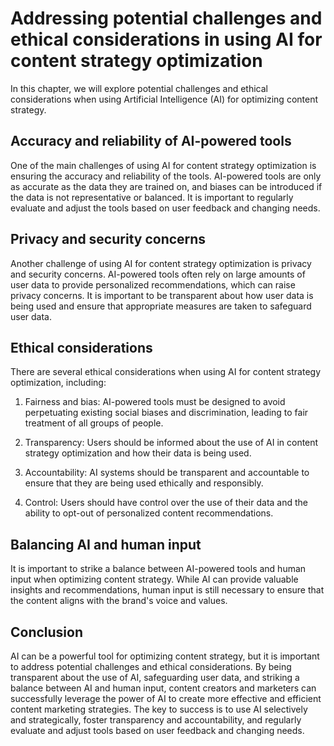 Addressing potential challenges and ethical considerations in using AI for content strategy optimization
========================================================================================================================================================

In this chapter, we will explore potential challenges and ethical considerations when using Artificial Intelligence (AI) for optimizing content strategy.

Accuracy and reliability of AI-powered tools
--------------------------------------------

One of the main challenges of using AI for content strategy optimization is ensuring the accuracy and reliability of the tools. AI-powered tools are only as accurate as the data they are trained on, and biases can be introduced if the data is not representative or balanced. It is important to regularly evaluate and adjust the tools based on user feedback and changing needs.

Privacy and security concerns
-----------------------------

Another challenge of using AI for content strategy optimization is privacy and security concerns. AI-powered tools often rely on large amounts of user data to provide personalized recommendations, which can raise privacy concerns. It is important to be transparent about how user data is being used and ensure that appropriate measures are taken to safeguard user data.

Ethical considerations
----------------------

There are several ethical considerations when using AI for content strategy optimization, including:

1. Fairness and bias: AI-powered tools must be designed to avoid perpetuating existing social biases and discrimination, leading to fair treatment of all groups of people.

2. Transparency: Users should be informed about the use of AI in content strategy optimization and how their data is being used.

3. Accountability: AI systems should be transparent and accountable to ensure that they are being used ethically and responsibly.

4. Control: Users should have control over the use of their data and the ability to opt-out of personalized content recommendations.

Balancing AI and human input
----------------------------

It is important to strike a balance between AI-powered tools and human input when optimizing content strategy. While AI can provide valuable insights and recommendations, human input is still necessary to ensure that the content aligns with the brand's voice and values.

Conclusion
----------

AI can be a powerful tool for optimizing content strategy, but it is important to address potential challenges and ethical considerations. By being transparent about the use of AI, safeguarding user data, and striking a balance between AI and human input, content creators and marketers can successfully leverage the power of AI to create more effective and efficient content marketing strategies. The key to success is to use AI selectively and strategically, foster transparency and accountability, and regularly evaluate and adjust tools based on user feedback and changing needs.
